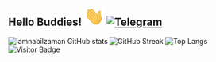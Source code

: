 ## Hello Buddies! <img src="https://raw.githubusercontent.com/AnggaR96s/AnggaR96s/master/assets/Hi.gif" width="40px"> [![Telegram](https://img.shields.io/static/v1?label=Telegram&message=chat&color=990bff)](https://t.me/iamnabilzaman)

![iamnabilzaman GitHub stats](https://github-readme-stats.vercel.app/api?username=iamnabilzaman&count_private=true&theme=algolia&show_icons=true&include_all_commits=true&border_radius=18&border_color=FF7DA2FF&bg_color=829BE6,9582E6,FF5252)
![GitHub Streak](https://github-readme-streak-stats.herokuapp.com?user=iamnabilzaman&theme=neon-palenight&hide_border=true)
![Top Langs](https://github-readme-stats.vercel.app/api/top-langs/?username=iamnabilzaman&layout=compact&theme=midnight-purple&langs_count=10)
                                                                                       ![Visitor Badge](https://visitor-badge.laobi.icu/badge?page_id=iamnabilzaman.iamnabilzaman)
<!---
iamnabilzaman/iamnabilzaman is a ✨ special ✨ repository because its `README.md` (this file) appears on your GitHub profile.
You can click the Preview link to take a look at your changes.
---> 
